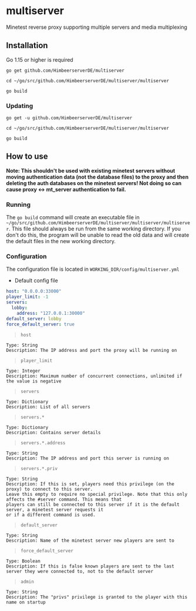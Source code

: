 # multiserver
Minetest reverse proxy supporting multiple servers and media multiplexing

## Installation
Go 1.15 or higher is required

`go get github.com/HimbeerserverDE/multiserver`

`cd ~/go/src/github.com/HimbeerserverDE/multiserver/multiserver`

`go build`
### Updating
`go get -u github.com/HimbeerserverDE/multiserver`

`cd ~/go/src/github.com/HimbeerserverDE/multiserver/multiserver`

`go build`

## How to use
**Note: This shouldn't be used with existing minetest servers without moving authentication data (not the database files) to the proxy and then deleting the auth databases on the minetest servers! Not doing so can cause proxy <-> mt_server authentication to fail.**

### Running
The `go build` command will create an executable file in `~/go/src/github.com/HimbeerserverDE/multiserver/multiserver/multiserver`.
This file should always be run from the same working directory. If you don't do this, the program will be unable to read the old data and will create
the default files in the new working directory.

### Configuration
The configuration file is located in `WORKING_DIR/config/multiserver.yml`

- Default config file
```yml
host: "0.0.0.0:33000"
player_limit: -1
servers:
  lobby:
    address: "127.0.0.1:30000"
default_server: lobby
force_default_server: true
```

> `host` 
```
Type: String
Description: The IP address and port the proxy will be running on
```
> `player_limit`
```
Type: Integer
Description: Maximum number of concurrent connections, unlimited if the value is negative
```
> `servers`
```
Type: Dictionary
Description: List of all servers
```
> `servers.*`
```
Type: Dictionary
Description: Contains server details
```
> `servers.*.address`
```
Type: String
Description: The IP address and port this server is running on
```
> `servers.*.priv`
```
Type: String
Description: If this is set, players need this privilege (on the proxy) to connect to this server.
Leave this empty to require no special privilege. Note that this only affects the #server command. This means that
players can still be connected to this server if it is the default server, a minetest server requests it
or if a different command is used.
```
> `default_server`
```
Type: String
Description: Name of the minetest server new players are sent to
```
> `force_default_server`
```
Type: Boolean
Description: If this is false known players are sent to the last server they were connected to, not to the default server
```
> `admin`
```
Type: String
Description: The "privs" privilege is granted to the player with this name on startup
```
